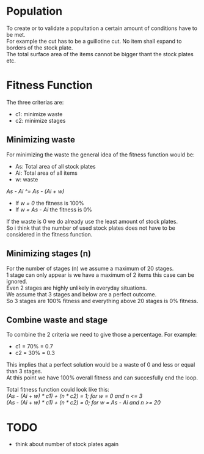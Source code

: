 # Population
To create or to validate a popultation a certain amount of conditions have to be met.  
For example the cut has to be a guillotine cut. No item shall expand to borders of the stock plate.  
The total surface area of the items cannot be bigger thant the stock plates etc.

# Fitness Function
The three criterias are:
- c1: minimize waste
- c2: minimize stages

## Minimizing waste
For minimizing the waste the general idea of the fitness function would be:  
- As: Total area of all stock plates
- Ai: Total area of all items
- w: waste  

*As - Ai ^= As - (Ai + w)*  

- If *w = 0* the fitness is 100%
- If *w = As - Ai* the fitness is 0%

If the waste is 0 we do already use the least amount of stock plates.  
So i think that the number of used stock plates does not have to be considered in the fitness function.

## Minimizing stages (n)
For the number of stages (n) we assume a maximum of 20 stages.  
1 stage can only appear is we have a maximum of 2 items this case can be ignored.  
Even 2 stages are highly unlikely in everyday situations.  
We assume that 3 stages and below are a perfect outcome.  
So 3 stages are 100% fitness and everything above 20 stages is 0% fitness.

## Combine waste and stage
To combine the 2 criteria we need to give those a percentage. For example:
- c1 = 70% = 0.7
- c2 = 30% = 0.3

This implies that a perfect solution would be a waste of 0 and less or equal than 3 stages.  
At this point we have 100% overall fitness and can succesfully end the loop.  

Total fitness function could look like this:  
*(As - (Ai + w) * c1) + (n * c2) = 1; for w = 0 and n <= 3*  
*(As - (Ai + w) * c1) + (n * c2) = 0; for w = As - Ai and n >= 20*  

# TODO
- think about number of stock plates again
